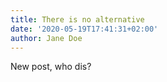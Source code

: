 ```yaml
---
title: There is no alternative
date: '2020-05-19T17:41:31+02:00'
author: Jane Doe
---
```

New post, who dis?